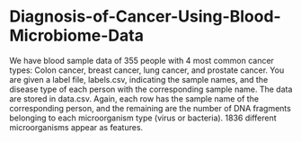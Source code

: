# Diagnosis-of-Cancer-Using-Blood-Microbiome-Data
We have blood sample data of 355 people with 4 most common cancer types: Colon cancer, breast cancer, lung cancer, and prostate cancer. You are given a label file, labels.csv, indicating the sample names, and the disease type of each person with the corresponding sample name. The data are stored in data.csv. Again, each row has the sample name of the corresponding person, and the remaining are the number of DNA fragments belonging to each microorganism type (virus or bacteria). 1836 different microorganisms appear as features.
